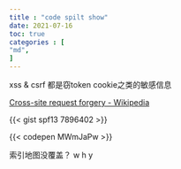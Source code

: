 ```yaml
---
title : "code spilt show"
date: 2021-07-16
toc: true
categories : [                              
"md",
]
---
```


xss & csrf 都是窃token cookie之类的敏感信息

<!--more-->
[Cross-site request forgery - Wikipedia](https://en.wikipedia.org/wiki/Cross-site_request_forgery)

{{< gist spf13 7896402 >}}

{{< codepen MWmJaPw >}}

索引地图没覆盖？ w h y
